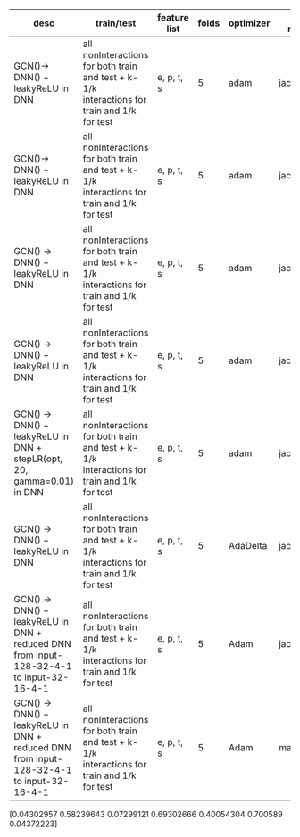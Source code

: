 | desc | train/test | feature list | folds | optimizer | emb method | aggregation | batch size | epoch | dropout | LR | accuracy | auc | f1 | aupr | recall | specificity | precision | 
|-|-|-|-|-|-|-|-|-|-|-|-|-|-|-|-|-|-|
| GCN()-> DNN() + leakyReLU in DNN | all nonInteractions for both train and test + k-1/k interactions for train and 1/k for test| e, p, t, s | 5 | adam | jaccardGCN | sum | 64 | 100 | 0.4 | 0.0001 | 67.4% | 54.9% | 5.7% | 3.5% | 39.2% | 68.2% | 3.1% 
| GCN()-> DNN() + leakyReLU in DNN | all nonInteractions for both train and test + k-1/k interactions for train and 1/k for test | e, p, t, s | 5 | adam | jaccardGCN | sum | 64 | 100 | 0.4 | 0.0005 | 49.6% | 55.4% | 5.8% | 3.2% | 59.4% | 49.3% | 3.3%
| GCN() -> DNN() + leakyReLU in DNN | all nonInteractions for both train and test + k-1/k interactions for train and 1/k for test | e, p, t, s| 5 | adam | jaccardGCN | sum | 64 | 300 | 0.4 | 0.0005 | 26.2% | 50.5% | 5.1% | 2.9% | 79% | 24.8% | 2.6% 
| GCN() -> DNN() + leakyReLU in DNN | all nonInteractions for both train and test + k-1/k interactions for train and 1/k for test | e, p, t, s| 5 | adam | jaccard | sum | 64 | 100 | 0.4 | 0.0005 | 74.3% | 59.1% | 7.4% | 5.5% | 35.2% | 75.4% | 4.4% 
| GCN() -> DNN() + leakyReLU in DNN + stepLR(opt, 20, gamma=0.01) in DNN | all nonInteractions for both train and test + k-1/k interactions for train and 1/k for test | e, p, t, s| 5 | adam | jaccard | sum | 64 | 100 | 0.4 | 0.01 | 64.7% | 54.3% | 5.9% | 3.4% | 41.1% | 65.3% | 3.3% |
| GCN() -> DNN() + leakyReLU in DNN | all nonInteractions for both train and test + k-1/k interactions for train and 1/k for test | e, p, t, s| 5 | AdaDelta | jaccardGCN | sum | 64 | 100 | 0.4 | - | 2.5% | 50% | 4.9% | 100% | 0% | 2.5%
| GCN() -> DNN() + leakyReLU in DNN + reduced DNN from input-128-32-4-1 to input-32-16-4-1 | all nonInteractions for both train and test + k-1/k interactions for train and 1/k for test | e, p, t, s| 5 | Adam | jaccardGCN | sum | 64 | 100 | 0.4 | 0.0005 | 63.7% | 54.5% | 5.8% | 3.6% | 40.5% | 64.3% | 3.4% 
| GCN() -> DNN() + leakyReLU in DNN + reduced DNN from input-128-32-4-1 to input-32-16-4-1 | all nonInteractions for both train and test + k-1/k interactions for train and 1/k for test | e, p, t, s| 5 | Adam | matrix | conc | 64 | 100 | 0.4 | 0.0005 | 69.3% | 58.2% | 7.2% | 4.3% | 40% | 70% | 4.3%

[0.04302957 0.58239643 0.07299121 0.69302666 0.40054304 0.700589 0.04372223]